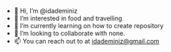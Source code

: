 - 👋 Hi, I’m @idademiniz
- 👀 I’m interested in food and travelling
- 🌱 I’m currently learning on how to create repository
- 💞️ I’m looking to collaborate with none. 
- 📫 You can reach out to at idademiniz@gmail.com

<!---
idademiniz/idademiniz is a ✨ special ✨ repository because its `README.md` (this file) appears on your GitHub profile.
You can click the Preview link to take a look at your changes.
--->

